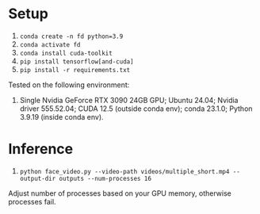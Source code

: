 # Setup

1. `conda create -n fd python=3.9`
2. `conda activate fd`
3. `conda install cuda-toolkit`
4. `pip install tensorflow[and-cuda]`
5. `pip install -r requirements.txt`

Tested on the following environment:

1. Single Nvidia GeForce RTX 3090 24GB GPU; Ubuntu 24.04; Nvidia driver 555.52.04; CUDA 12.5 (outside conda env); conda 23.1.0; Python 3.9.19 (inside conda env).

# Inference

1. `python face_video.py --video-path videos/multiple_short.mp4 --output-dir outputs --num-processes 16`

Adjust number of processes based on your GPU memory, otherwise processes fail.
